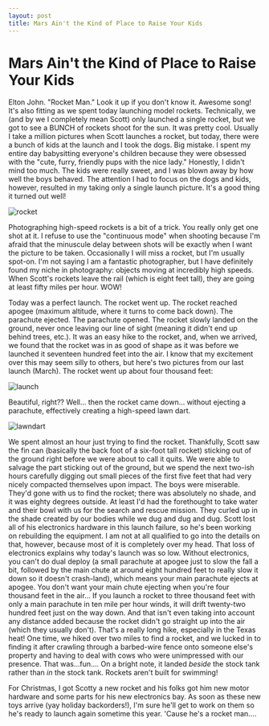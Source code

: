 ```yaml
---
layout: post
title: Mars Ain't the Kind of Place to Raise Your Kids
---
```


Mars Ain't the Kind of Place to Raise Your Kids
===================
Elton John. "Rocket Man." Look it up if you don't know it. Awesome song! It's also fitting as we spent today launching model rockets. Technically, we (and by we I completely mean Scott) only 
launched a single rocket, but we got to see a BUNCH of rockets shoot for the sun. It was pretty cool. Usually I take a million pictures when Scott launches a rocket, but today, there were a bunch of kids at the launch and I took 
the dogs. Big mistake. I spent my entire day babysitting everyone's children because they were obsessed with the "cute, furry, friendly pups with the nice lady." Honestly, I didn't mind too much. The kids were really sweet, and 
I was blown away by how well the boys behaved. The attention I had to focus on the dogs and kids, however, resulted in my taking only a single launch picture. It's a good thing it turned out well!

![rocket](http://i1230.photobucket.com/albums/ee481/ptkatz/Blog%20Pictures/IMG_2629.jpg)

Photographing high-speed rockets is a bit of a trick. You really only get one shot at it. I refuse to use the "continuous mode" when shooting because I'm afraid that the minuscule delay between shots will be exactly when I want 
the picture to be taken. Occasionally I will miss a rocket, but I'm usually spot-on. I'm not saying I am a fantastic photographer, but I have definitely found my niche in photography: objects moving at incredibly high speeds. When 
Scott's rockets leave the rail (which is eight feet tall), they are going at least fifty miles per hour. WOW!

Today was a perfect launch. The rocket went up. The rocket reached apogee (maximum altitude, where it turns to come back down). The parachute ejected. The parachute opened. The rocket slowly landed on the ground, never once leaving our line 
of sight (meaning it didn't end up behind trees, etc.). It was an easy hike to the rocket, and, when we arrived, we found that the rocket was in as good of shape as it was before we launched it seventeen hundred feet into the air. 
I know that my excitement over this may seem silly to others, but here's two pictures from our last launch (March). The rocket went up about four thousand feet:

![launch](http://i1230.photobucket.com/albums/ee481/ptkatz/Blog%20Pictures/IMG_0053.jpg)

Beautiful, right?? Well... then the rocket came down... without ejecting a parachute, effectively creating a high-speed lawn dart. 

![lawndart](http://i1230.photobucket.com/albums/ee481/ptkatz/Blog%20Pictures/IMG_0418.jpg)

We spent almost an hour just trying to find the rocket. Thankfully, Scott saw the fin can (basically the back foot of a six-foot tall rocket) sticking out of the ground right before we were about to call it quits. We were able 
to salvage the part sticking out of the ground, but we spend the next two-ish hours carefully digging out small pieces of the first five feet that had very nicely compacted themselves upon impact. The boys were miserable. They'd 
gone with us to find the rocket; there was absolutely no shade, and it was eighty degrees outside. At least I'd had the forethought to take water and their bowl with us for the search and rescue mission. They curled up in the shade
created by our bodies while we dug and dug and dug. Scott lost all of his electronics hardware in this launch failure, so he's been working on rebuilding the equipment. I am not at all qualified to go into the details on that, 
however, because most of it is completely over my head. That loss of electronics explains why today's launch was so low. Without electronics, you can't do dual deploy (a small parachute at apogee just to slow the fall a bit, followed by the main chute at around eight hundred feet to really slow it down so it doesn't crash-land), which means your main parachute ejects at apogee. You don't 
want your main chute ejecting when you're four thousand feet in the air... If you launch a rocket to three thousand feet with only a main parachute in ten mile per hour winds, it will drift twenty-two hundred feet just on the way down. And 
that isn't even taking into account any distance added because the rocket didn't go straight up into the air (which they usually don't). That's a really long hike, especially in the Texas heat! One time, we hiked over two miles 
to find a rocket, and we lucked in to finding it after crawling through a barbed-wire fence onto someone else's property and having to deal with cows who were unimpressed with our presence. That was...fun.... On a bright note, it 
landed _beside_ the stock tank rather than _in_ the stock tank. Rockets aren't built for swimming!

For Christmas, I got Scotty a new rocket and his folks got him new motor hardware and some parts for his new electronics bay. As soon as these new toys arrive (yay holiday backorders!), I'm sure he'll get to work on them so he's 
ready to launch again sometime this year. 'Cause he's a rocket man....